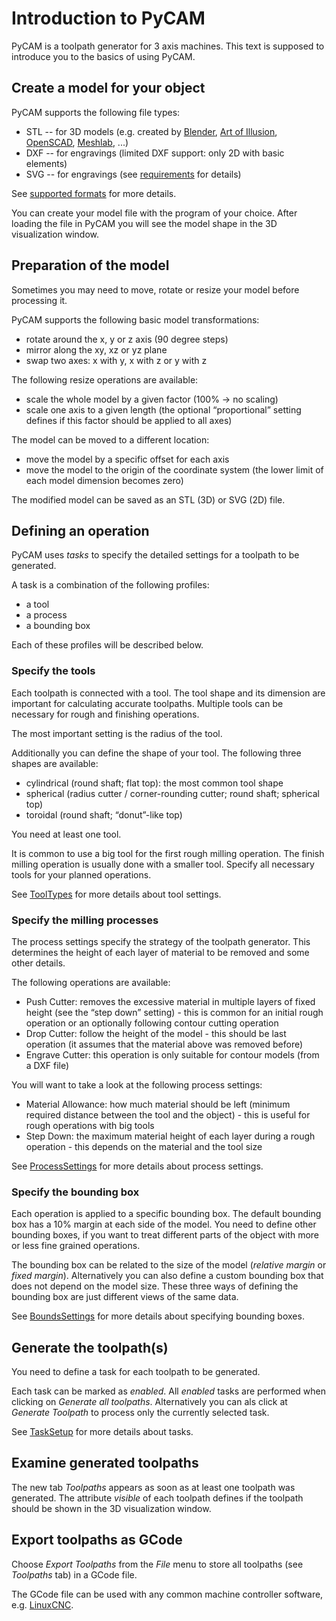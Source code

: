 Introduction to PyCAM
=====================

PyCAM is a toolpath generator for 3 axis machines. This text is supposed
to introduce you to the basics of using PyCAM.

Create a model for your object
------------------------------

PyCAM supports the following file types:

-   STL -- for 3D models (e.g. created by
    [Blender](http://www.blender.org/), [Art of
    Illusion](http://www.artofillusion.org/),
    [OpenSCAD](http://openscad.org/),
    [Meshlab](http://meshlab.sourceforge.net/), ...)
-   DXF -- for engravings (limited DXF support: only 2D with basic
    elements)
-   SVG -- for engravings (see
    [requirements](Requirements#Optional_external_programs "wikilink")
    for details)

See [supported formats](SupportedFormats "wikilink") for more details.

You can create your model file with the program of your choice. After
loading the file in PyCAM you will see the model shape in the 3D
visualization window.

Preparation of the model
------------------------

Sometimes you may need to move, rotate or resize your model before
processing it.

PyCAM supports the following basic model transformations:

-   rotate around the x, y or z axis (90 degree steps)
-   mirror along the xy, xz or yz plane
-   swap two axes: x with y, x with z or y with z

The following resize operations are available:

-   scale the whole model by a given factor (100% -&gt; no scaling)
-   scale one axis to a given length (the optional “proportional”
    setting defines if this factor should be applied to all axes)

The model can be moved to a different location:

-   move the model by a specific offset for each axis
-   move the model to the origin of the coordinate system (the lower
    limit of each model dimension becomes zero)

The modified model can be saved as an STL (3D) or SVG (2D) file.

Defining an operation
---------------------

PyCAM uses *tasks* to specify the detailed settings for a toolpath to be
generated.

A task is a combination of the following profiles:

-   a tool
-   a process
-   a bounding box

Each of these profiles will be described below.

### Specify the tools

Each toolpath is connected with a tool. The tool shape and its dimension
are important for calculating accurate toolpaths. Multiple tools can be
necessary for rough and finishing operations.

The most important setting is the radius of the tool.

Additionally you can define the shape of your tool. The following three
shapes are available:

-   cylindrical (round shaft; flat top): the most common tool shape
-   spherical (radius cutter / corner-rounding cutter; round shaft;
    spherical top)
-   toroidal (round shaft; “donut”-like top)

You need at least one tool.

It is common to use a big tool for the first rough milling operation.
The finish milling operation is usually done with a smaller tool.
Specify all necessary tools for your planned operations.

See [ToolTypes](ToolTypes "wikilink") for more details about tool
settings.

### Specify the milling processes

The process settings specify the strategy of the toolpath generator.
This determines the height of each layer of material to be removed and
some other details.

The following operations are available:

-   Push Cutter: removes the excessive material in multiple layers of
    fixed height (see the “step down” setting) - this is common for an
    initial rough operation or an optionally following contour cutting
    operation
-   Drop Cutter: follow the height of the model - this should be last
    operation (it assumes that the material above was removed before)
-   Engrave Cutter: this operation is only suitable for contour models
    (from a DXF file)

You will want to take a look at the following process settings:

-   Material Allowance: how much material should be left (minimum
    required distance between the tool and the object) - this is useful
    for rough operations with big tools
-   Step Down: the maximum material height of each layer during a rough
    operation - this depends on the material and the tool size

See [ProcessSettings](ProcessSettings "wikilink") for more details about
process settings.

### Specify the bounding box

Each operation is applied to a specific bounding box. The default
bounding box has a 10% margin at each side of the model. You need to
define other bounding boxes, if you want to treat different parts of the
object with more or less fine grained operations.

The bounding box can be related to the size of the model (*relative
margin* or *fixed margin*). Alternatively you can also define a custom
bounding box that does not depend on the model size. These three ways of
defining the bounding box are just different views of the same data.

See [BoundsSettings](BoundsSettings "wikilink") for more details about
specifying bounding boxes.

Generate the toolpath(s)
------------------------

You need to define a task for each toolpath to be generated.

Each task can be marked as *enabled*. All *enabled* tasks are performed
when clicking on *Generate all toolpaths*. Alternatively you can als
click at *Generate Toolpath* to process only the currently selected
task.

See [TaskSetup](TaskSetup "wikilink") for more details about tasks.

Examine generated toolpaths
---------------------------

The new tab *Toolpaths* appears as soon as at least one toolpath was
generated. The attribute *visible* of each toolpath defines if the
toolpath should be shown in the 3D visualization window.

Export toolpaths as GCode
-------------------------

Choose *Export Toolpaths* from the *File* menu to store all toolpaths
(see *Toolpaths* tab) in a GCode file.

The GCode file can be used with any common machine controller software,
e.g. [LinuxCNC](http://www.linuxcnc.org/).


